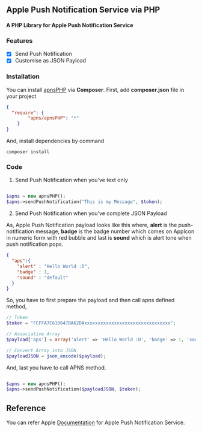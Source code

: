 ## Apple Push Notification Service via PHP
#### A PHP Library for Apple Push Notification Service

### Features
- [x] Send Push Notification
- [x] Customise as JSON Payload

### Installation

You can install [apnsPHP](https://packagist.org/packages/apns/apnsphp) via **Composer**.
First, add **composer.json** file in your project

```json
{
  "require": {
    	"apns/apnsPHP": "*"
    }
}
```

And, install dependencies by command

```
composer install
```

### Code

1. Send Push Notification when you've text only

```php

$apns = new apnsPHP();
$apns->sendPushNotification("This is my Message", $token);

```

2. Send Push Notification when you've complete JSON Payload

As, Apple Push Notification payload looks like this where, **alert** is the push-notification message, **badge** is the badge number which comes on AppIcon in numeric form with red bubble and last is **sound** which is alert tone when push notification pops.

```json
{
  "aps":{
    "alert" : "Hello World :D",
    "badge" : 1,
    "sound" : "default"
  }
}
```

So, you have to first prepare the payload and then call apns defined method,

```php
// Token
$token = "FCFFA7C61D647BA62DAxxxxxxxxxxxxxxxxxxxxxxxxxxxxxxxx";

// Associative Array
$payload['aps'] = array('alert' => 'Hello World :D', 'badge' => 1, 'sound' => 'default');

// Convert Array into JSON
$payloadJSON = json_encode($payload);
```

And, last you have to call APNS method.

```php

$apns = new apnsPHP();
$apns->sendPushNotification($payloadJSON, $token);

```

## Reference
You can refer Apple [Documentation](https://developer.apple.com/library/content/documentation/NetworkingInternet/Conceptual/RemoteNotificationsPG/APNSOverview.html) for Apple Push Notification Service.
